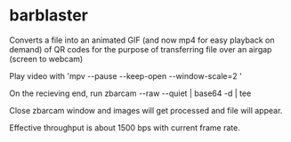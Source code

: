 # barblaster
Converts a file into an animated GIF (and now mp4 for easy playback on demand) of QR codes for the purpose of transferring file over an airgap (screen to webcam)

Play video with 'mpv --pause --keep-open --window-scale=2 <filename>'

On the recieving end, run zbarcam --raw --quiet | base64 -d | tee <filename>

Close zbarcam window and images will get processed and file will appear.

Effective throughput is about 1500 bps with current frame rate.
